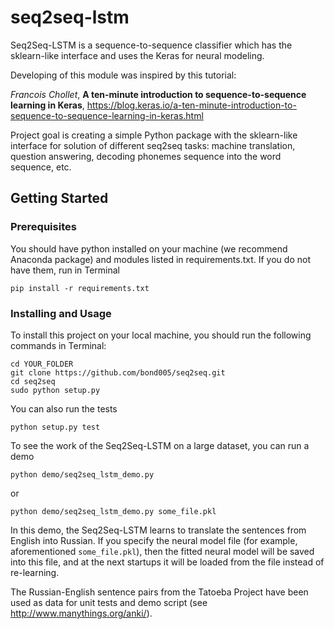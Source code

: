 # seq2seq-lstm

Seq2Seq-LSTM is a sequence-to-sequence classifier which has the sklearn-like interface and uses the Keras for neural modeling.

Developing of this module was inspired by this tutorial:

_Francois Chollet_, **A ten-minute introduction to sequence-to-sequence learning in Keras**, https://blog.keras.io/a-ten-minute-introduction-to-sequence-to-sequence-learning-in-keras.html

Project goal is creating a simple Python package with the sklearn-like interface for solution of different seq2seq tasks:
machine translation, question answering, decoding phonemes sequence into the word sequence, etc.

## Getting Started

### Prerequisites

You should have python installed on your machine (we recommend Anaconda package) and modules listed in requirements.txt. If you do not have them, run in Terminal

```
pip install -r requirements.txt
```

### Installing and Usage

To install this project on your local machine, you should run the following commands in Terminal:

```
cd YOUR_FOLDER
git clone https://github.com/bond005/seq2seq.git
cd seq2seq
sudo python setup.py
```

You can also run the tests

```
python setup.py test
```

To see the work of the Seq2Seq-LSTM on a large dataset, you can run a demo

```
python demo/seq2seq_lstm_demo.py
```

or

```
python demo/seq2seq_lstm_demo.py some_file.pkl
```

In this demo, the Seq2Seq-LSTM learns to translate the sentences from English into Russian. If you specify the neural model file (for example, aforementioned `some_file.pkl`), then the fitted neural model will be saved into this file, and at the next startups it will be loaded from the file instead of re-learning.

The Russian-English sentence pairs from the Tatoeba Project have been used as data for unit tests and demo script (see http://www.manythings.org/anki/).

